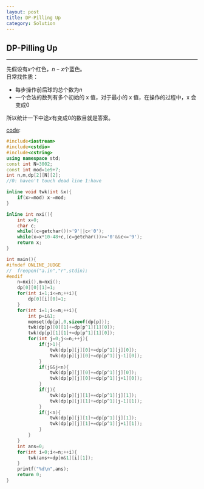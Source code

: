 ```yaml
---
layout: post
title: DP-Pilling Up
category: Solution
---
```


## DP-Pilling Up

---

先假设有$x$个红色，$n-x$个蓝色。  
日常找性质：  
* 每步操作前后球的总个数为$n$  
* 一个合法的数列有多个初始的 x 值，对于最小的 x 值，在操作的过程中，x 会变成0  

所以统计一下中途$x$有变成0的数目就是答案。  

[code](https://github.com/syniox/Online_Judge_solutions/blob/master/AtCoder/AGC013D.cpp):
```cpp
#include<iostream>
#include<cstdio>
#include<cstring>
using namespace std;
const int N=3002;
const int mod=1e9+7;
int n,m,dp[2][N][2];
//0: haven't touch dead line 1:have

inline void twk(int &x){
	if(x>=mod) x-=mod;
}

inline int nxi(){
	int x=0;
	char c;
	while((c=getchar())>'9'||c<'0');
	while(x=x*10-48+c,(c=getchar())>='0'&&c<='9');
	return x;
}

int main(){
#ifndef ONLINE_JUDGE
//	freopen("a.in","r",stdin);
#endif
	n=nxi(),m=nxi();
	dp[0][0][1]=1;
	for(int i=1;i<=n;++i){
		dp[0][i][0]=1;
	}
	for(int i=1;i<=m;++i){
		int p=i&1;
		memset(dp[p],0,sizeof(dp[p]));
		twk(dp[p][0][1]+=dp[p^1][1][0]);
		twk(dp[p][1][1]+=dp[p^1][1][0]);
		for(int j=0;j<=n;++j){
			if(j>1){
				twk(dp[p][j][0]+=dp[p^1][j][0]);
				twk(dp[p][j][0]+=dp[p^1][j-1][0]);
			}
			if(j&&j<n){
				twk(dp[p][j][0]+=dp[p^1][j][0]);
				twk(dp[p][j][0]+=dp[p^1][j+1][0]);
			}
			if(j){
				twk(dp[p][j][1]+=dp[p^1][j][1]);
				twk(dp[p][j][1]+=dp[p^1][j-1][1]);
			}
			if(j<n){
				twk(dp[p][j][1]+=dp[p^1][j][1]);
				twk(dp[p][j][1]+=dp[p^1][j+1][1]);
			}
		}
	}
	int ans=0;
	for(int i=0;i<=n;++i){
		twk(ans+=dp[m&1][i][1]);
	}
	printf("%d\n",ans);
	return 0;
}
```